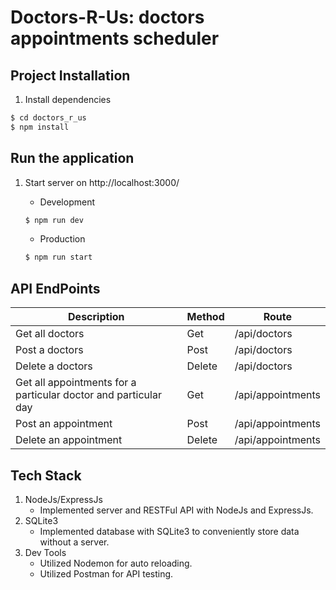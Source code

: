# Doctors-R-Us: doctors appointments scheduler

## Project Installation

1. Install dependencies

```bash
$ cd doctors_r_us
$ npm install
```

## Run the application

1. Start server on http://localhost:3000/

   - Development

   ```bash
   $ npm run dev
   ```

   - Production

   ```bash
   $ npm run start
   ```

## API EndPoints

| Description     | Method | Route        |
| --------------- | ------ | ------------ |
| Get all doctors | Get    | /api/doctors |
| Post a doctors | Post    | /api/doctors |
| Delete a doctors | Delete    | /api/doctors |
| Get all appointments for a particular doctor and particular day  | Get    | /api/appointments |
| Post an appointment   | Post   | /api/appointments |
| Delete an appointment | Delete | /api/appointments |

## Tech Stack

1. NodeJs/ExpressJs
   - Implemented server and RESTFul API with NodeJs and ExpressJs.
2. SQLite3
   - Implemented database with SQLite3 to conveniently store data without a server.
3. Dev Tools
   - Utilized Nodemon for auto reloading.
   - Utilized Postman for API testing.
